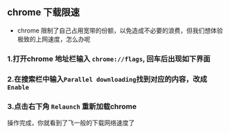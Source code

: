 <!-- my -->
## chrome 下载限速

- chrome 限制了自己占用宽带的份额，以免造成不必要的浪费，但我们想体验极致的上网速度，怎么办呢

### 1.打开chrome 地址栏输入 `chrome://flags`, 回车后出现如下界面
<img-preview src="/notes/other1.png" />

### 2.在搜索栏中输入`Parallel downloading`找到对应的内容，改成`Enable`
<img-preview src="/notes/other2.png" />

### 3.点击右下角 `Relaunch` 重新加载chrome
<img-preview src="/notes/other3.png" />

操作完成，你就看到了飞一般的下载网络速度了

